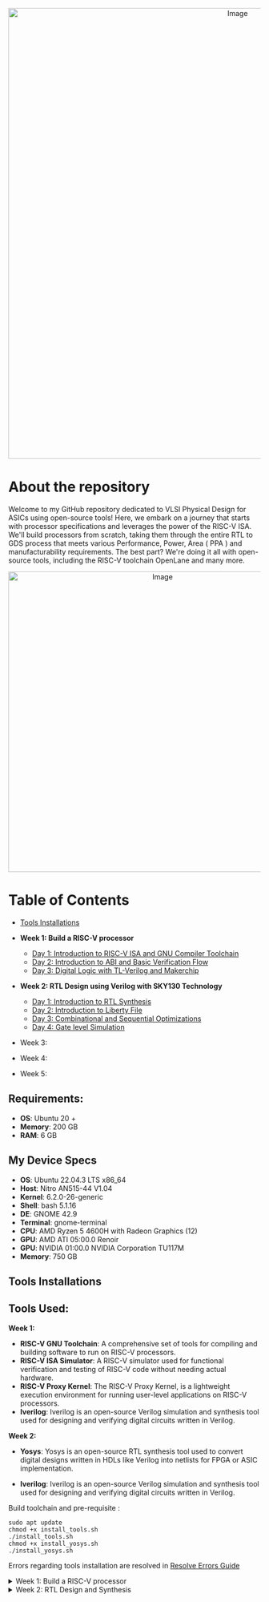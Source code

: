 
<p align="center">
  <img src="https://github.com/VardhanSuroshi/pes_asic_class/assets/132068498/84c06100-dffc-48a1-9b48-fd86f53942bd" alt="Image" width="900">
</p>






# About the repository 

Welcome to my GitHub repository dedicated to VLSI Physical Design for ASICs using open-source tools! Here, we embark on a journey that starts with processor specifications and leverages the power of the RISC-V ISA. We'll build processors from scratch, taking them through the entire RTL to GDS process  that meets various Performance, Power, Area ( PPA ) and manufacturability requirements. The best part? We're doing it all with open-source tools, including the RISC-V toolchain OpenLane and many more.
<p align="center">
  <img src="https://github.com/VardhanSuroshi/pes_asic_class/assets/132068498/00ea3403-674e-4c70-a86e-a4d39aff4ff8" alt="Image" width="600">
</p>



# Table of Contents
+ [Tools Installations](#tools-installation)
+ **Week 1: Build a RISC-V processor**
  - [Day 1: Introduction to RISC-V ISA and GNU Compiler Toolchain](#day-1-introduction-to-risc-v-isa-and-gnu-compiler-toolchain)
  - [Day 2: Introduction to ABI and Basic Verification Flow](#day-2-introduction-to-abi-and-basic-verification-flow)
  - [Day 3: Digital Logic with TL-Verilog and Makerchip](#day-3-digital-logic-with-tl-verilog-and-makerchip)


+ **Week 2: RTL Design using Verilog with SKY130 Technology**

  - [Day 1: Introduction to RTL Synthesis](#day-1-introduction-to-rtl-synthesis)
  - [Day 2: Introduction to Liberty File](#day-2-introduction-to-liberty-file)
  - [Day 3: Combinational and Sequential Optimizations](#day-3-combinational-and-sequential-optimizations)
  - [Day 4: Gate level Simulation](#day-4-gate-level-simulation)

+ Week 3:

+ Week 4:

+ Week 5:



## Requirements:
+ **OS**: Ubuntu 20 +
+ **Memory**: 200 GB
+ **RAM**: 6 GB


## My Device Specs

+ **OS**: Ubuntu 22.04.3 LTS x86_64
+ **Host**: Nitro AN515-44 V1.04
+ **Kernel**: 6.2.0-26-generic
+ **Shell**: bash 5.1.16
+ **DE**: GNOME 42.9
+ **Terminal**: gnome-terminal
+ **CPU**: AMD Ryzen 5 4600H with Radeon Graphics (12)
+ **GPU**: AMD ATI 05:00.0 Renoir
+ **GPU**: NVIDIA 01:00.0 NVIDIA Corporation TU117M
+ **Memory**: 750 GB

## Tools Installations
## Tools Used:
**Week 1:**
+ **RISC-V GNU Toolchain**: A comprehensive set of tools for compiling and building software to run on RISC-V processors.
+ **RISC-V ISA Simulator**: A RISC-V simulator used for functional verification and testing of RISC-V code without needing actual hardware.
+ **RISC-V Proxy Kernel**: The RISC-V Proxy Kernel, is a lightweight execution environment for running user-level applications on RISC-V processors.
+ **Iverilog**: Iverilog is an open-source Verilog simulation and synthesis tool used for designing and verifying digital circuits written in Verilog.

**Week 2:**
+ **Yosys**: Yosys is an open-source RTL synthesis tool used to convert digital designs written in HDLs like Verilog into netlists for FPGA or ASIC implementation.

+ **Iverilog**: Iverilog is an open-source Verilog simulation and synthesis tool used for designing and verifying digital circuits written in Verilog.




Build toolchain and pre-requisite  :  

```
sudo apt update
chmod +x install_tools.sh
./install_tools.sh
chmod +x install_yosys.sh
./install_yosys.sh
```
Errors regarding tools installation are resolved in [Resolve Errors Guide](resolve_errors.md)

<details>
<summary> Week 1: Build a RISC-V processor </summary>
<br>

 
<details>
<summary> DAY 1: Introduction to RISC-V ISA and GNU Compiler Toolchain </summary>
<br>
	
# Day 1: Introduction to RISC-V ISA and GNU Compiler Toolchain




## Overview from Application to Hardware
<p align="center">
  <img src="https://github.com/VardhanSuroshi/pes_asic_class/assets/132068498/dd018703-3b2e-464d-8653-d7deb3c9dd6f" alt="Image" width="800">
</p>





- **Apps**: Application software, often referred to as "apps," performs specific tasks or functions for end-users.

- **System Software**: This category acts as an intermediary between hardware components and user-facing applications. It provides essential services, manages resources, and enables application execution.

- **Operating System**: The fundamental software managing hardware resources and offering services for users and applications. It controls memory, processes, files, and interfaces (e.g., Windows, macOS, Linux, Android).

- **Compiler**: Translates high-level programming code( C ,C++ , java etc... ) into assembly-level language.

- **Assembler**: Converts assembly language code into machine code ( 10101011100 ) for direct processor execution. 

- **RTL (Register Transfer Level)**: Represents digital circuit behaviour using registers and data transfer operations.

- **Hardware**: Physical components of a computer system or electronic device enabling various tasks.


<p align="center">
  <img src="https://github.com/VardhanSuroshi/pes_asic_class/assets/132068498/e72cab48-7bad-409c-bb50-033d6b07816f" alt="Image" width="500">
</p>




## Introduction to RISC-V :
### RISC-V Archiecture 

RISC-V is an **open-source Instruction Set Architecture (ISA)** that has gained significant attention and adoption in computer architecture and semiconductor design. RISC architectures simplify instruction sets by focusing on a smaller set of instructions, each executable in a single clock cycle, leading to faster instruction execution.

### RISC-V Instruction Types

- **R-Type**: Register-type instructions, involving operations between registers. Example: `add`, `and`, `or`.

- **I-Type**: Immediate-type instructions, using immediate values for operations. Example: `addi`, `ori`, `lw`.

- **S-Type**: Store-type instructions, storing data from a register to memory. Example: `sw`, `sb`.

- **B-Type**: Branch-type instructions, conditional branching based on comparisons. Example: `beq`, `bne`, `blt`.

- **U-Type**: Upper immediate-type instructions, used for large immediate values. Example: `lui`, `auipc`.

- **J-Type**: Jump-type instructions, unconditional jumps within the program. Example: `jal`, `jalr`.
  
 In addition to base instructions there are more instructions that help in improving execution speed like Pseudo Instructions (`li` and `mv`), Multiply Extension Instructions (`mul`, `mulh`, `mulhu`, and `mulhsu`), Single and Double Precision Floating Point Extension and so on 

## Labwork for RISC-V software toolchain : 
The main objective of this lab is to compile simple C codes using `gcc compiler`  and run them on native hardware. Similarly, the goal is to compile the same code using `riscv64-unknown-elf-gcc`, execute it on a RISC-V core within a simulator, and understand the process involved. The ultimate goal is to ensure that any high-level program written can be successfully executed on our hardware platform.


A simple c code to find the sum from 1 to N : 
```
#include <stdio.h>
int main() {
	int sum=0 , n=5;
	for (int i=0;i<=n;++i)
	{
		sum = sum+i;
	}
	printf("The sum of numbers from 1 to %d is %d\n",n,sum);
	return 0;
}
```
execution command : 
```
gcc sum_1_n.c -o sum_1_n.o
./sum_1_n.o
```
output :
<p align="center">
  <img src="https://github.com/VardhanSuroshi/pes_asic_class/assets/132068498/d27427ce-ddca-4b77-ae45-bcb0c6184561" alt="Image" width="800">
</p>


compile the same using RISC-V compiler and view the output


```
riscv64-unknown-elf-gcc -O1 -mabi=lp64 -march=rv64i -o sum_obj.o sum_1_n.c
spike pk sum_obj.o
```

<p align="center">
  <img src="https://github.com/VardhanSuroshi/pes_asic_class/assets/132068498/d2dd6d12-de08-43a7-a591-e752a6d4c630" alt="Image" width="800">
</p>

Additional info :
- `-O1`: This flag sets the optimization level to low. It balances code size and execution speed while maintaining reasonable compilation times.

- `-mabi=lp64`: This flag defines the ABI (Application Binary Interface) with 64-bit pointers and long integers. It's a common choice for 64-bit RISC-V systems.

- `-march=rv64i`: This flag specifies the target architecture as the base integer-only RISC-V architecture for 64-bit systems. It focuses on the fundamental integer instructions.



To see the RISC-V disassembled code : 
```
riscv64-unknown-elf-objdump -d sum_obj.o

```
To disassemble the object file and view its contents, use the following command:
```
riscv64-unknown-elf-objdump -d sum_obj.o | less 
```
To navigate through `less` use : 
+ Press /instance to search for a specific instance.
+ Press ENTER to begin the search.
+ To find the next occurrence, press n.
+ To search for the previous occurrence, press N.
+ To exit the less viewer, press ESC, type:q, and then press ENTER.

-O1 optimised main 
<p align="center">
  <img src="https://github.com/VardhanSuroshi/pes_asic_class/assets/132068498/ae9a9dbb-cbd1-48b8-a90c-c93c26b7c954" alt="Image" width="800">
</p>
Here we see that we have 15 lines of code in the main

Now let us compile the code using `-Ofast` and see the line of execution  
```
riscv64-unknown-elf-gcc -Ofast -mabi=lp64 -march=rv64i -o sum_obj.o sum_1_n.c
```
-Ofast optimised main 
<p align="center">
  <img src="https://github.com/VardhanSuroshi/pes_asic_class/assets/132068498/48573ebe-53df-4967-a806-bf78dcbd859d" alt="Image" width="800">
</p>

here we can see that the code is executed in only 12 lines, which is due to the optimisation we applied 



### Running the Assembly code on the simulator in debug mode :
```
spike -d pk sum_obj.o
```

<p align="center">
  <img src="https://github.com/VardhanSuroshi/pes_asic_class/assets/132068498/f925a5e5-e264-4e64-9db5-e4098f66fa95" alt="Image" width="800">
</p>





## Integer number representation :
### Unsigned Numbers
Unsigned numbers, also known as non-negative numbers, are numerical values that represent magnitudes without indicating direction or sign.
**Range :** [0, (2^n)-1 ]
### Signed Numbers
Signed numbers are numerical values that can represent both positive and negative magnitudes, along with zero.
**Range :** Positive : [0 , 2^(n-1)-1] Negative : [-1 to 2^(n-1)]

#### To summarise : 
<p align="center">
  <img src="https://github.com/VardhanSuroshi/pes_asic_class/assets/132068498/ecea0456-d480-494f-912d-97f6708d39b5" alt="Image" width="500">
</p>

## LAB for signed and unsigned integer type 

let us run this C code to determine the range of integer types supported by RISC-V 
```

#include <stdio.h>
#include <math.h>

int main() {
    // Declare variables to hold the values
    unsigned long long int a;
    long long int b_max, b_min;

    // Calculate and assign the maximum value of a 64-bit unsigned number
    a = (unsigned long long int)(pow(2, 64) - 1);

    // Calculate and assign the maximum value of a 64-bit signed number
    b_max = (long long int)(pow(2, 63) - 1);

    // Calculate and assign the minimum value of a 64-bit signed number
    b_min = (long long int)(pow(2, 63) * (-1));

    // Print the calculated values
    printf("The max value of 64 bit unsigned number is %llu\n The max number of 64 bit signed number is %lld\n The min value of 64 bit signed number is %lld\n",a,b_max,b_min);

    return 0;
}

```

Output of code snippet : 
<p align="center">
  <img src="https://github.com/VardhanSuroshi/pes_asic_class/assets/132068498/9267a3fc-1134-479e-9274-c9b032dd48bf" alt="Image" width="800">
</p>

we can play around with different values, data to find their respect max and min values 


</details>


<details>
<summary> Day 2: Introduction to ABI and Basic Verification Flow </summary>
<br>
	


# Day 2: Introduction to ABI and Basic Verification Flow
In Day 2 of your course, you will understand the RISC-V instruction set architecture (ISA) by exploring the various fields of RISC-V instructions and their functions. This knowledge is crucial for gaining a comprehensive understanding of how RISC-V processors execute instructions and how programs are executed at the hardware level.

## Overview of a few instructions :
### R-Type (Register-Type):
Operate on registers with fixed operand format.
Examples: ADD, SUB, AND, OR, XOR, SLL, SRL, SRA, SLT, SLTU

### I-Type (Immediate-Type):
Immediate operand and one register operand.
Examples: ADDI, SLTI, XORI, LB, LH, LW, JALR

### S-Type (Store-Type):
Store values from registers to memory.
Examples: SB, SH, SW

### B-Type (Branch-Type):
Conditional branching based on comparisons.
Examples: BEQ, BNE, BLT, BGE, BLTU, BGEU

### U-Type (Upper Immediate-Type):
Larger immediate field for encoding larger constants.
Examples: LUI, AUIPC

### J-Type (Jump-Type):
Unconditional jumps and function calls.
Example: JAL



## Example of RISC-V instruction : 
<p align="center">
  <img src="https://github.com/VardhanSuroshi/pes_asic_class/assets/132068498/f8c1fa62-8d2d-4bf4-897b-cca693879e83" alt="Image" width="800">
</p>

- **Opcode [7]:** Indicates the operation type (arithmetic, logic, memory access, control flow) for the instruction, guiding the CPU's execution.
- **rd (Destination Register) [5]:** Represents the destination register, where the operation result will be stored after execution.
- **rs1 (Source Register 1) [5]:** Represents the first source register, holding the value used in the operation (typically the first operand).
- **rs2 (Source Register 2) [5]:** Represents the second source register, holding the value used in the operation (typically second operand).
- **func7 and func3 (Function Fields) [7] [3]:** Further specify opcode category and specific operation, enabling more instruction variations.
- **imm (Immediate Value):** Represents an embedded immediate constant within the instruction, used for offsets, constants, or data values.




## Application Binary Interface :

In the context of computer architecture and programming, **ABI** stands for **Application Binary Interface**. It's a set of conventions and rules that dictate how different parts of a software system interact with each other at the binary level. The ABI defines details such as:

+ **Calling Conventions:** Specifies how function calls handle parameters and pass data, including the order of arguments, used registers, and stack frame management.

+ **Register Usage:** Defines how registers are allocated for passing parameters, returning values, and other purposes.

+ **Data Alignment:** Establishes rules for aligning data structures in memory to enhance access efficiency.

+ **Stack Frame Layout:** Determines how the stack is structured during function calls, managing local variable storage.

+ **System Calls:** Describes how applications request services from the operating system through system calls.

+ **Exception Handling:** Outlines how the system manages exceptions like hardware interrupts or software errors.

<p align="center">
  <img src="https://github.com/VardhanSuroshi/pes_asic_class/assets/132068498/e156a95b-5fea-41b6-a00c-822c80e92f11" alt="Image" width="800">
</p>

### 32 - ABI registers in RISC-V and their usage:
<p align="center">
  <img src="https://github.com/VardhanSuroshi/pes_asic_class/assets/132068498/a7d48468-c612-488f-8ae8-00bfc65cfe65" alt="Image" width="400">
</p>



## Memory Allocations : 
Data can be stored in the register by two methods :
+ Directly store in registers
+ Store into registers from memory
  
What sets RISC (Reduced Instruction Set Computer) architecture apart from CISC (Complex Instruction Set Computer) is its emphasis on simplicity and efficiency, particularly regarding memory operations.

In RISC, the load (L) and store (S) instructions play a fundamental role in memory access. They are used to efficiently transfer data between registers and memory. Additionally, arithmetic or logic operations often use register-to-register (reg-to-reg) instructions like ADD.


### CISC VS RISC : 
<p align="center">
  <img src="https://github.com/VardhanSuroshi/pes_asic_class/assets/132068498/96ec694b-698c-4841-8122-07fa477afcd6" alt="Image" width="400">
</p>

  
### RISC-V belongs to **litte endian** memory addressing system 

Consider adding two numbers from memory and storing the result back in memory:

```
LW  R1, 0(R2)      ; Load data from memory into register R1
LW  R3, 4(R2)      ; Load another data from memory into register R3
ADD R4, R1, R3     ; Add data in registers R1 and R3, store result in R4
SW  R4, 8(R2)      ; Store the result in R4 back into memory
 ``` 

### Little-Endian Representation:
In a little-endian system, the least significant byte (LSB) is stored at the lowest memory address, and the most significant byte (MSB) is stored at the highest memory address.

```
Memory Address:   0     1     2     3
Stored Value:    78    56    34    12
```

### Big-Endian Representation:

In a big-endian system, the most significant byte (MSB) is stored at the lowest memory address, and the least significant byte (LSB) is stored at the highest memory address.

```
Memory Address:   0     1     2     3
Stored Value:    12    34    56    78
```

## Lab for ABI function call
This is an interesting lab where we write code along with assembly code. The C code calls the function to find the sum written in the ASM.
we then display the results using c code again.

The algorithm will look like this :

<p align="center">
  <img src="https://github.com/VardhanSuroshi/pes_asic_class/assets/132068498/36d03a93-1b54-4120-9a26-3cfad88b71b5" alt="Image" width="600">
</p>

c code snipet : ``` custom_call.c```

```
#include <stdio.h>

extern int load(int x, int y); // Declare the external "load" function

int main() {
  int result = 0;              // Initialize the result variable
  int count = 9;               // Initialize the count variable
  result = load(0x0, count+1); // Call the "load" function with arguments
  printf("Sum of numbers from 1 to 9 is %d\n", result); // Print the result
  return 0;                    // Return 0 to indicate successful execution
}


```
ASM code snipet : ``` load.s```
```
.section .text        # Text section where the code resides
.global load          # Declare the function "load" as global
.type load, @function # Define the type of "load" as a function

load:                 # Start of the "load" function

# Initialize a4 with the value of a0 (copy value from a0 to a4)
add a4, a0, zero

# Copy the value of a1 to a2
add a2, a0, a1

# Initialize a3 with the value of a0 (copy value from a0 to a3)
add a3, a0, zero

loop:                 # Label for the loop

# Add the value in a3 to a4 (accumulate)
add a4, a3, a4

# Increment the value in a3 by 1
addi a3, a3, 1

# Compare a3 with a2 (comparison for loop termination)
blt a3, a2, loop       # Branch to "loop" if a3 < a2

# Copy the accumulated value in a4 to a0 (result)
add a0, a4, zero

ret                    # Return from the function


```


### Simulate C Program using Function Call :
+ **Compilation:** To compile C code and Assembly file use the command
  ``` riscv64-unknown-elf-gcc -O1 -mabi=lp64 -march=rv64i -o custom_call.o custom_call.c load.s ```
  This would generate an object file custom_call.o.

+ **Execution:** To execute the object file run the command
```spike pk custom_call.o```

Execution output :
<p align="center">
  <img src="https://github.com/VardhanSuroshi/pes_asic_class/assets/132068498/df7d18bf-593c-4032-b5ee-85c75321f943" alt="Image" width="1000">
</p>

## Lab : Run C code on a RISC-V CPU
Let us run our simple C code in a RISC-V CPU - PICORV-32 wirtten in verilog .
Steps :
+ We convert our C program to a hex file and load it into the memory of the CPU
+ Make use of testbench to run the code
+ Display the results

  The PicoRV32a design and the shell scripts are already built in a GitHub repo
  ```
  cd
  git clone https://github.com/kunalg123/riscv_workshop_collaterals.git
  
  ```
  Once installed navigate through the ``` riscv_workshop_collaterals/labs```
  Run the following command : 
  ```
  chmod 777 rv32im.sh
  ./rv32im.sh
  ```

  <p align="center">
  <img src="https://github.com/VardhanSuroshi/pes_asic_class/assets/132068498/85d17cab-0257-4424-9afe-8bb3053dae4a" alt="Image" width="800">
  </p>
  
snap of testbench showing firmware.hex :
<p align="center">
<img src="https://github.com/VardhanSuroshi/pes_asic_class/assets/132068498/952689f9-d156-4805-adc9-a050195cae15" alt="Image" width="800">
  </p>

to make the process easy we make use of shell script: ``` rv32im.sh```

<p align="center">
<img src="https://github.com/VardhanSuroshi/pes_asic_class/assets/132068498/db8be006-e39c-4008-9f0e-733f77f0f3c7" alt="Image" width="800">
</p>



</details>



</details>



</details>



</details>


<details>
<summary> Week 2: RTL Design and Synthesis </summary>
<br>

<details>
<summary> Day 1: Introduction to synthesis </summary>
<br>


# Day 1 - Introduction to Verilog RTL Design and Synthesis




## Introduction to open-source simulator iverilog
### Introduction to iverilog design test bench
	
+ Design: Design refers to the implementation of a digital circuit or system using Verilog code, or a set of Verilog codes, that is intended to fulfil specific functionality based on given specifications. It involves creating the logical structure of the circuit, including the arrangement of components, interconnections, and the overall behaviour of the system.

+ Testbench: A testbench is a specialized environment created to verify and validate the functionality of the design. It serves as a platform for applying various input stimuli to the design and observing the corresponding outputs. The testbench is responsible for generating test cases, monitoring the responses of the design, and comparing the obtained results against expected outcomes.

+ Simulator: A simulator is a software tool used to execute simulations of the Verilog design described in the code. It emulates the behaviour of the design under different scenarios by processing the input vectors provided by the testbench. The simulator models the propagation delays, logic gates, and other components defined in the Verilog code, allowing engineers to analyze how the design responds to different input conditions.


### How do simulators work?
A simulator processes Verilog code, including both the design and the testbench. **It continually monitors input signals for changes**. When inputs change, the simulator evaluates the design's response based on the logic defined in the code. The output is updated accordingly. This process helps simulate the behaviour of the digital circuit and verify its functionality.


### Test bench interface :


<p align="center">
  <img src="https://github.com/VardhanSuroshi/demo/assets/132068498/43e2748a-a276-42f6-b0d0-94cf5510ee3d" width="600">
</p>

### Iverlog tool flow :
- **Testbench and Design:** Create a testbench (stimulus environment) and a Verilog design to be tested.

- **iVerilog:** Use the iVerilog simulator to process the testbench and design. It simulates the behaviour of the design based on the provided testbench inputs.

- **VCD File:** The simulation generates a Value Change Dump (VCD) file. This file captures the changing values of signals over time during simulation.

- **GtkWave:** Open the VCD file in GtkWave, a waveform viewer. GtkWave displays the signal waveforms over time, allowing you to visually analyze the behaviour of the design and verify its correctness.



<p align="center">
  <img src="https://github.com/VardhanSuroshi/demo/assets/132068498/98a04106-af7f-4541-873b-e07619298904" width="600">
</p>



## Labs using iverilog and gtkwave


## Introduction to lab
For this lab, we will rely on the following tools:

```iverilog:``` This is an open-source simulator that we'll use for our simulations.

```SKYWATER 130nm PDK: ``` This open-source Process Design Kit (PDK), generously provided by Google, serves as the foundation for our design and synthesis wor

- Begin by making a new directory using the command: ``` mkdir Week_2/Day_1```
- Move into the newly created directory with ``` cd Week_2/Day_1```
- Clone a specific repository into this location using: ```git clone https://github.com/kunalg123/sky130RTLDesignAndSynthesisWorkshop.git```
- This action will establish a directory named `sky130RTLDesignAndSynthesisWorkshop` within the `Week_2/Day_1` directory.
- Inside the `sky130RTLDesignAndSynthesisWorkshop` directory, there will be two distinct folders:
   1. `my_lib`: This folder houses the sky130 standard cell libraries in the liberty format, accompanied by various associated Verilog modules.
   2. `verilog_files`: Within this folder, you'll find all the necessary source code and testbench components required for the lab exercises.


<p align="center">
  <img src="https://github.com/VardhanSuroshi/demo/assets/132068498/0763678d-d468-487e-b5ee-d52069e576da" width="600">
</p>




To get started, navigate to the verilog_files directory -> ```cd Week_2/Day_1/sky130RTLDesignAndSynthesisWorkshop/verilog_flies```

- Load Design and Testbench:
 Employ the command ```iverilog good_mux.v tb_good_mux.v ``` to load both the design (good_mux.v) and its corresponding testbench (tb_good_mux.v).
 Upon successful loading, an executable named a.out will be generated.
- Generate Simulation Output:
 Execute the newly generated ``./a.out`` executable. This action will result in the creation of a ```tb_good_mux.vcd``` file.

- Visualize with GtkWave:
 Open GtkWave, and load the generated .vcd file (tb_good_mux.vcd).
 Utilize GtkWave's graphical user interface (GUI) to effectively debug and analyze the signals within the simulation.


GTKwave output : 



<p align="center">
  <img src="https://github.com/VardhanSuroshi/demo/assets/132068498/2d3bad61-8bf3-4168-9e53-57e70f47d53d" width="600">
</p>


let's have a look at how mux is designed ```good_mux.v``` : 
```
// Define a module named good_mux
module good_mux (input i0, input i1, input sel, output reg y);
    always @ (*)
    begin
        if (sel)
            y <= i1; // When sel is true, assign i1 to y
        else
            y <= i0; // When sel is false, assign i0 to y
    end
endmodule

```


<p align="center">
  <img src="https://github.com/VardhanSuroshi/demo/assets/132068498/c55b8a8b-a19a-4b20-8556-f1c8fb4c6f42" width="300">
</p>



Lets look at the testbech file ```tb_good_mux.v```: 
```
timescale 1ns / 1ps

// Define the testbench module
module tb_good_mux;
	// Inputs
	reg i0, i1, sel; // Input registers for data and select signal
	
	// Outputs
	wire y; // Output wire

	// Instantiate the Unit Under Test (UUT)
	good_mux uut (
		.sel(sel), // Connect select signal to the UUT
		.i0(i0),   // Connect input 0 to the UUT
		.i1(i1),   // Connect input 1 to the UUT
		.y(y)      // Connect the output of the UUT to y
	);

	// Initialize simulation and dump VCD file
	initial begin
		$dumpfile("tb_good_mux.vcd");   // Specify the VCD file for waveform dumping
		$dumpvars(0, tb_good_mux);       // Dump variables for simulation
		// Initialize Inputs
		sel = 0;   // Initialize select to 0
		i0 = 0;    // Initialize input 0 to 0
		i1 = 0;    // Initialize input 1 to 0
		#300 $finish;  // Finish simulation after 300 time units
	end

	// Generate clocking signals
	always #75 sel = ~sel;   // Toggle select signal every 75 time units
	always #10 i0 = ~i0;     // Toggle input 0 every 10 time units
	always #55 i1 = ~i1;     // Toggle input 1 every 55 time units
endmodule

```

## RTL synthesis 
### Logic Synthesis

- **Logic Synthesis:** Transforming high-level circuit descriptions into optimized gate-level implementations.

- **Gate-Level Transformation:** Converting abstract circuit representations into logic gate networks.

- **Optimization Techniques:** Streamlining circuits by removing redundancy, minimizing gates, and optimizing fan-out.

- **Library Mapping:**  Using a standard cell library to select logic gates tailored to desired functions.

- **Technology Mapping:** Mapping abstract logic gates to physical cells compatible with target technology.

- **Timing Analysis:** Accounting for gate delays and optimizing paths to meet timing requirements.

- **Verification and Iteration:** Repeating synthesis and verification stages until the design meets all goals.

- **Tool Dependence:** Utilizing EDA tools for logic synthesis with algorithms and heuristics.
---

### Standard Cell Library :

The Standard Cell Library is essential in logic design and synthesis:

- **Predefined Logic Gates:** Contains logic gates like AND, OR, NOT, XOR, each with specific functions.

- **Characteristics:** Gates have defined behaviour, delay, area, and power usage. Offers versions optimized for speed or power.

- **Compatibility:** Tailored for specific technologies (CMOS, FPGA).
  
- **Hierarchy:** Organized by complexity, from basic gates to flip-flops, and adders.

- **Formats:** Available in formats like Liberty (.lib) files.

- **Customization:** Supports creating custom cells for specific needs.

- **Design Impact:** Choice of cells affects speed, area, and power.
  
Standard Cell Libraries bridge abstract designs to physical gate-level implementation, crucial for logic synthesis.




<p align="center">
  <img src="https://github.com/VardhanSuroshi/demo/assets/132068498/0ef2a5ce-7178-487e-8335-1a5bd34cc940" width="600">
</p>

## Introduction to Yosys :

Yosys is an open-source framework for RTL (Register-Transfer Level) synthesis and optimization of digital designs. It's a command-line tool that takes Verilog (or other HDL) code as input and performs various synthesis and optimization tasks to produce a more efficient gate-level representation of the design.

Yosys can perform operations like technology mapping, constant propagation, optimization of logic structures, and much more. It's a versatile tool often used in digital design flows to generate gate-level netlists from high-level RTL descriptions.



To explore Yosys in more detail and access the Yosys manual, visit the official Yosys documentation:
[Yosys Manual](https://yosyshq.readthedocs.io/projects/yosys/en/latest/index.html#yosys-manual)

### Yosys Flow for Logic Synthesis :

Yosys follows a structured flow for logic synthesis:

1. **RTL Input:** Begin with an RTL (Register-Transfer Level) description in HDL (Hardware Description Language) like Verilog.

2. **Design Analysis:** Perform design analysis to understand the structure, hierarchy, and functionality of the design.

3. **HDL to Logic Gates:** Yosys transforms the RTL description into a network of logic gates.

4. **Technology Mapping:** Map abstract logic gates to cells in the Standard Cell Library.

5. **Optimization:** Apply optimization techniques to reduce area, improve performance, and minimize power.

6. **Timing Analysis:** Analyze and optimize timing to meet specified constraints.

7. **Gate-Level Netlist:** Generate a gate-level netlist, representing the optimized design.

8. **Output Formats:** Yosys can produce output in various formats, including Verilog netlists or EDIF.

9. **Verification and Testing:** Verify the synthesized design's correctness through simulation and formal methods.


Yosys streamlines the process from RTL description to optimized gate-level implementation.

---

let us do a lab where we verify of Synthesized Netlist of good_mux.v

### The verification of a synthesized netlist involves these steps:

1. **Synthesized RTL Netlist and Testbench:** Provide the synthesized RTL Netlist and its corresponding testbench.

2. **Simulation with Iverilog:**  Use Iverilog to simulate the netlist with the given testbench.

3. **VCD File Generation:** During simulation, a VCD (Value Change Dump) file is generated.
   
4. **Waveform Comparison:**  Compare the waveform generated by the simulation to the waveform obtained from pre-synthesis.

5. **GtkWave for Analysis:** Use GtkWave to visually analyze the waveforms and compare them side by side.

6. **Check for Match:** Check if the post-synthesis waveform matches the expected pre-synthesis waveform.

This process ensures that the synthesized netlist behaves correctly, matching the intended functionality.

---


let's try to answer why we have so many cells in the standard cell library 

#### Variety of Cell Types in Standard Cell Library

In a Standard Cell Library, various types of cells, each optimized for specific design considerations, contribute to design flexibility:

- **High-Density Cells:** Optimized for compact layouts, allowing more cells in a given area. Typically have slower operating speeds and lower power consumption.

- **High-Speed Cells:** Designed to operate at faster speeds. May consume more power and have larger layouts due to increased complexity.

- **Power Efficient Cells:** Prioritize low power consumption over high-speed operation. May have longer propagation delays to reduce power usage.

- **Mixed-Type Cells:** Combine characteristics of high-speed and low-power cells. Useful when designs require a balance between speed and energy efficiency.

- **Temperature and Voltage Variants:** Libraries might offer cells optimized for specific temperature ranges or voltage levels.

- **Complex Cells:** Include more complex functionality like multiplexers, adders, and memory elements.

- **Inverter Variants:** Inverters designed for different driving strengths or noise tolerances.

- **Different Fan-out Cells:** Cells optimized for driving varying numbers of fan-out loads.

These diverse cell types cater to different design goals, enabling designers to make informed choices based on performance, area, and power requirements.





## Lab: Hands-on Yosys using SKYWATER130 
Steps to Realize good_mux Design using Yosys

To synthesize the `good_mux` design using the `sky130_fd_sc_hd__tt_025C_1v80.lib` library:

1. **Go to Directory:**  Navigate to the `verilog_files` directory.

<p align="center">
  <img src="https://github.com/VardhanSuroshi/demo/assets/132068498/7311dd0b-d333-4dd3-b6f8-0a2e5eaf2343" width="600">
</p>




3. **Invoke Yosys:** Start Yosys using the command `yosys`.

4. **Read Library:** Load the library using `read_liberty -lib ../lib/sky130_fd_sc_hd__tt_025C_1v80.lib`.

<p align="center">
  <img src="https://github.com/VardhanSuroshi/demo/assets/132068498/2c7561ca-bf48-46fd-83c5-90968cde2c5c" width="600">
</p>


6. **Read Design:** Read the `good_mux.v` design using `read_verilog good_mux.v`.

<p align="center">
  <img src="https://github.com/VardhanSuroshi/demo/assets/132068498/1a64abd3-f290-48b0-964c-cf75097e979e" width="600">
</p>


8. **Synthesis:**  Perform synthesis on the `good_mux` design using `synth -top good_mux`.

<p align="center">
  <img src="https://github.com/VardhanSuroshi/demo/assets/132068498/d5259f8c-a4f5-4afc-af1e-5047facac0e7" width="600">
</p>


10. **Generate Netlist:**  Generate a netlist using ABC logic synthesis with `abc -liberty ../lib/sky130_fd_sc_hd__tt_025C_1v80.lib`.

<p align="center">
  <img src="https://github.com/VardhanSuroshi/demo/assets/132068498/04230a6b-5cdb-4233-9363-6aa86e03bafe" width="600">
</p>



13. **Show Realized Logic:** Visualize the realized logic using `show`. 


<p align="center">
  <img src="https://github.com/VardhanSuroshi/demo/assets/132068498/743f3492-afed-4c29-9766-3d066772cd79" width="600">
</p>

14. **Write Netlist:** Save the synthesized netlist using `write_verilog -noattr good_mux_netlist.v`.

15. **Edit Netlist:** Open the netlist in a text editor with `!nvim good_mux_netlist.v`.


<p align="center">
  <img src="https://github.com/VardhanSuroshi/demo/assets/132068498/9b3bcd5c-ce71-4258-82c7-b1c53a179d2b" width="600">
</p>

These steps transform the `good_mux` design into logic gates from the `sky130_fd_sc_hd__tt_025C_1v80.lib` library, using Yosys for logic synthesis.

</details>


<details>
<summary> Day 2: Timing libs, hierarchical vs. flat synthesis and efficient flop coding styles </summary>
<br>


# Day 2 - Timing libs, hierarchical vs. flat synthesis and efficient flop coding styles

# Introduction to Liberty file ( .lib file )
A Liberty file, often denoted as ".lib" in VLSI (Very Large Scale Integration) design, is a critical technical resource. It encapsulates precise timing and power characteristics of standard cells within a semiconductor library. These characteristics include essential information such as cell delay, setup and hold times, power consumption, and more. The Liberty file is indispensable for accurate and efficient digital circuit design, enabling designers to analyze and optimize their circuits for performance, power efficiency, and timing accuracy.

---

Generalized naming format for VLSI 

The naming convention for VLSI libraries typically follows the structure below:
```<Foundry/Technology>_<LibraryCategory>_<LibraryName>_<LibraryVariant>_<Temperature>_<SupplyVoltage>.lib```


- `<Foundry/Technology>`: Denotes the semiconductor foundry or technology process used for the library.

- `<LibraryCategory>`: Signifies the category of the library, such as "fd" for fundamental or standard cell libraries.

- `<LibraryName>`: Indicates the specific name of the library within the category, housing various standard cell designs.

- `<LibraryVariant>`: Denotes the library variant or version, often reflecting specific characteristics or features.

- `<Temperature>`: Represents the temperature at which the library is characterized, typically in degrees Celsius.

- `<SupplyVoltage>`: Specifies the supply voltage at which the library is characterized, often in volts.

Using this generalized format, you can create consistent and informative library names that convey essential details about the library's characteristics and conditions of use in VLSI design.


---
The naming convention "sky130_fd_sc_hd__tt_025C_1v80.lib" that we are making use of can be broken down as follows:


- `sky130`: Denotes the technology or foundry.
- `fd`: Signifies the library category. ( fd- foundation )
- `sc`: Indicates the specific library name. ( sc-standard cell )
- `hd`: Represents the library variant or version. ( high density )
- `tt_025C`: Refers to the temperature (e.g., typical temperature 25°C).
- `1v80`: Specifies the supply voltage (e.g., 1.80 volts).

## Hierarchical Synthesis vs. Flat Synthesis

### Hierarchical Synthesis

Hierarchical synthesis is a design approach that involves breaking down a complex design into logical modules or blocks and synthesizing each module separately. Each module can have its own hierarchy and communicate with other modules through well-defined interfaces. This approach offers several advantages:

### Advantages of Hierarchical Synthesis

1. **Enhanced Reusability:** Individual modules can be designed and tested independently, making it easier to reuse them in other designs. This can save time and effort in future projects.

2. **Improved Maintainability:** Hierarchical synthesis promotes a clean and organized design structure. Debugging and making changes to specific modules are more manageable because they are isolated from the rest of the design.

3. **Scalability:** It is well-suited for large and complex designs as the hierarchy allows for a structured approach to managing complexity.




### Steps for Hierarchical Synthesis

Follow these steps for hierarchical synthesis using Yosys:

1. Navigate to the `verilog_files` directory.
2. Invoke Yosys using the command `yosys`.
3. Once Yosys is running, enter the following sequence of commands:

   ```
   read_liberty -lib ../lib/sky130_fd_sc_hd__tt_025C_1v80.lib
   read_verilog multiple_modules.v
   synth -top multiple_modules
   abc -liberty ../lib/sky130_fd_sc_hd__tt_025C_1v80.lib
   show multiple_modules
   write_verilog -noattr multiple_modules_hier.v
   !nvim multiple_modules_hier.v
   
   ```
RTL of Hierarchical Synthesis


<p align="center">
  <img src="https://github.com/VardhanSuroshi/demo/assets/132068498/c36d8aac-8a16-4ce2-a3bc-8a10949a5e09" width="600">
</p>


### Flat Synthesis

Flat synthesis is an alternative design approach where the entire design is synthesized as a single, monolithic entity. In this approach, all modules, submodules, and logic are flattened into a single level of hierarchy. This method is best suited for simpler designs where complexity is low, and maintainability is not a significant concern.

### Advantages of Flat Synthesis

1. **Simplicity:** Flat synthesis is straightforward and may be appropriate for small, uncomplicated designs where hierarchy introduces unnecessary complexity.

2. **Predictability:** There is no hierarchy to manage, which can make it easier to predict how the design will behave.

### Steps for Flat Synthesis

To perform flat synthesis using Yosys, follow these steps:

1. Navigate to the `verilog_files` directory.

2. Invoke Yosys using the command `yosys`.

3. Once Yosys is running, enter the following sequence of commands:

```
read_liberty -lib ../lib/sky130_fd_sc_hd__tt_025C_1v80.lib
read_verilog multiple_modules.v
synth -top multiple_modules
abc -liberty ../lib/sky130_fd_sc_hd__tt_025C_1v80.lib
flatten  # This step is crucial because it flattens the design, removing any hierarchy and combining all modules into a single level. This is the key step in achieving a flat synthesis.
show
write_verilog -noattr multiple_modules_flat.v
!nvim multiple_modules_flat.v

```


<p align="center">
  <img src="https://github.com/VardhanSuroshi/demo/assets/132068498/ef1de510-125f-416d-b68e-875be15ee089" width="600">
</p>




---

### Notes on Hierarchical Synthesis vs. Flat Synthesis


**Logic Gate Synthesis**

1. **Utilization of NAND Gates:** During the synthesis process of logic gates like OR and AND gates, it's common for the synthesis tool to favour the use of NAND gates. This preference stems from the fact that OR gates, in particular, often employ stacked PMOS transistors. These stacked PMOS transistors have lower electron mobility, necessitating larger aspect ratios to effectively drive logic levels.

 **Submodule-Level Synthesis**

Submodule-level synthesis offers several advantages:

1. **Reduced Synthesis Time:** Submodule-level synthesis can significantly reduce synthesis time, especially in the context of large and complex designs.

2. **Reuse of Submodules:** When a specific submodule is called multiple times within a design, a time-saving strategy involves synthesizing it just once and then reusing it by integrating it into the main or top-level module.

3. **Efficient Optimization:** Submodules are often optimized more efficiently during synthesis compared to optimizing the entire top-level design. This optimization leads to improved overall design performance.


## Various Flop Coding Styles and Optimization:

**What is the need for Flip-Flops in designs?**
Flops are essential in digital circuits to mitigate the cumulative effects of glitches that can occur due to propagation delays in combinational logic. When multiple combinational blocks are interconnected, these glitches can accumulate and lead to erroneous states. Flops act as a buffer, storing the final stable value and eliminating any glitches before passing it to the next block.




---
### Synthesizing Flops

**We'll synthesize and explore the behaviour of different flip-flops in the following sections:**

1. **Asynchronous Reset Flip-Flop** Files: `asyncres.v` (Design) and `asyncres_tb.v` (Testbench)

2. **Asynchronous Set Flip-Flop** Files: `asyncset.v` (Design) and `asyncset_tb.v` (Testbench)

3. **Synchronous and Asynchronous Reset Flip-Flop** Files: `sync_async_res.v` (Design) and `sync_async_res_tb.v` (Testbench)

all these files are present under the week_2/day_2 section.

---

**Here are the steps to synthesize flops in a digital design using Yosys and view the waveform using GtkWave:**

1. **Prepare the Design Files**: Ensure you have the necessary design files, including your Verilog design (`dff.v`) and a testbench file (`dff_tb.v`) for simulation.

2. **Synthesize Flops**:
   - Begin by invoking Yosys:
     ```
     yosys
     ```
   - Inside Yosys, follow these commands:
     ```
     # Read the Liberty library file
     read_liberty -lib <PATH_TO_.lib_FILE>/sky130_fd_sc_hd__tt_025C_1v80.lib

     # Read the Verilog design file
     read_verilog dff.v

     # Specify the top module for synthesis
     synth -top dff

     # Map flip-flops to library cells
     dfflibmap -liberty <PATH_TO_.lib_FILE>/sky130_fd_sc_hd__tt_025C_1v80.lib

     # Perform technology mapping
     abc -liberty <PATH_TO_.lib_FILE>/sky130_fd_sc_hd__tt_025C_1v80.lib

     # Write the synthesized Verilog file
     write_verilog -noattr dff_mapped.v

     # Display the design in Yosys (optional)
     show
     ```
   
3. **Simulate the Design**:
   - Use `iverilog` to compile your Verilog files and create an executable:
     ```
     iverilog dff.v dff_tb.v -o dff.out
     ```
   - Run the simulation:
     ```
     ./dff.out
     ```

4. **View the Waveform**:
   - Use GtkWave to view the simulation waveform:
     ```
     gtkwave dff_tb.vcd
     ```

These steps will guide us through the process of synthesizing flops, simulating the design, and visualizing the waveform for verification.

### Asynchronous Reset Flip-Flop :

- Activating the asynchronous reset ('1') forces the stored value to '0'.
- On the positive clock edge, the stored value updates with the data input.


<p align="center">
  <img src="https://github.com/VardhanSuroshi/demo/assets/132068498/212614e5-e172-4fff-ab88-8fc7dfd3717e" width="900">
</p>


### Asynchronous Set Flip-Flop:

- Activating the asynchronous set input ('1') forces the stored value to '1'.
- On the positive clock edge, the stored value updates with the data input.

<p align="center">
  <img src="https://github.com/VardhanSuroshi/demo/assets/132068498/212614e5-e172-4fff-ab88-8fc7dfd3717e" width="900">
</p>


### Synchronous and Asynchronous Reset Flip-Flop:

- Combines both asynchronous and synchronous reset features.
- Asynchronous reset ('1') immediately sets the stored value to '0'.
- Synchronous reset ('1') at the positive clock edge also sets the stored value to '0'.
- On the positive clock edge, the stored value updates with the data input.


<p align="center">
  <img src="https://github.com/VardhanSuroshi/demo/assets/132068498/6a67bc95-5ef9-409b-9e69-f46f5377181e" alt="Image" width="900">
</p>



### What is Optimization? Why do we need it ?:

In this section, we'll delve into the concept of optimization, exploring its role in enhancing overall design performance and achieving better Power, Performance, and Area (PPA) metrics. Our primary focus will be on identifying optimization opportunities through simple examples. On Day 3, we will delve deeper into optimization principles and engage in hands-on labs.

 **1.mult_2.v**
 This is a simple design that multiples 2 to Input A and assigns it to the output Y. 
 
``` 
module mul2 (input [2:0] a, output [3:0] y);
	assign y = a * 2;
endmodule

```
**Synthesis steps**
```
read_liberty -lib ../lib/sky130_fd_sc_hd__tt_025C_1v80.lib  
read_verilog mult_2.v
synth -top mul2
abc -liberty ../lib/sky130_fd_sc_hd__tt_025C_1v80.lib
show
write_verilog -noattr mul2_netlist.v
!nvim mul2_netlist.v
```
Output of synthesis after optimization and its netlist :

Multiplying a number by 2 involves a right shift operation, which means adding a "0" bit at the end of the number. This optimization simplifies the process by directly appending a "0" instead of using a dedicated multiplier circuit.

<p align="center">
  <img src="https://github.com/VardhanSuroshi/demo/assets/132068498/c1df6945-1bb8-4a4c-a696-8e36d2df4d7b" alt="Image" width="400">
</p>






 **2. mult_8.v**
 This is a simple design that multiples 9 to input A and assigns it to Y.
``` v
module mult8 (input [2:0] a , output [5:0] y);
	assign y = a * 9;
endmodule
```


**Synthesis steps**
```
read_liberty -lib ../lib/sky130_fd_sc_hd__tt_025C_1v80.lib  
read_verilog mult_2.v
synth -top mult8
abc -liberty ../lib/sky130_fd_sc_hd__tt_025C_1v80.lib
show
write_verilog -noattr mult8_netlist.v
!gvim mult8_netlist.v
```

Output of synthesis after optimization and its netlist :

The `mul8` operation is essentially a multiplication by (8+1), which can be achieved by appending three zeroes at the end of 'a' and adding 'a' to itself. In this process, a dedicated multiplier is not inferred, and only three bits are added.


<p align="center">
  <img src="https://github.com/VardhanSuroshi/demo/assets/132068498/79133c30-8aed-4e77-b9b2-ac92fdebabf1" alt="Image" width="400">
</p>


</details>




<details>
<summary> Day 3: Combinational and Sequential Optimizations: </summary>
<br>

# DAY 3: Combinational and sequential optimizations

## Logic Optimization Techniques
Optimization is crucial for achieving optimal performance, resource utilization, and power efficiency in digital circuits.

 **Why Optimization Matters**
- **Performance**: Optimization enhances circuit performance, reducing latency and improving throughput.
- **Area**: Efficient designs occupy less physical space, reducing chip size and costs.
- **Power**: Optimized circuits consume less power, prolonging battery life and reducing heat generation.

### Types of Logic Optimization:

 **Combinational Logic Optimization**
- **Constant Propagation**: Substituting variables with constant values for faster execution.
- **Boolean Logic Optimization**: Simplifying logic expressions to reduce gate count and improve efficiency.

**Sequential Logic Optimization**
- **Sequential Constant Propagation**: Propagating constant values through sequential elements.
- **State Optimization**: Minimizing the number of states in finite state machines.
- **Retiming**: Reordering registers to meet timing constraints and enhance performance.
- **Sequential Logic Cloning**: Duplicating logic elements to optimize specific conditions and operations.

---

### Combinational Logic Optimizations:

In this section we synthesise a few combinational designs and see how optimization takes place 

**Synthesis steps followed for all the design**
```
# Read the Liberty library file
read_liberty -lib ../lib/sky130_fd_sc_hd__tt_025C_1v80.lib

# Read the Verilog design file
read_verilog <design>.v

# Specify the top module for synthesis
synth -top <design_name>

# Perform combinational logic optimization
opt_clean -purge # Use this command to optimize the combinational logic before linking to ABC

# Link to ABC for technology mapping
abc -liberty ../lib/sky130_fd_sc_hd__tt_025C_1v80.lib

# Display the design in Yosys
show
```
---
Design 1: opt_check.v

```
module opt_check (input a , input b , output y);
	assign y = a?b:0;
endmodule
```

Rather than inferring a MUX we get an AND gate as ouput always assigned value of B or its zero rest of the time. 





<p align="center">
  <img src="https://github.com/VardhanSuroshi/demo/assets/132068498/be140058-6ed5-4e7b-91a1-364bc78e7937" alt="Image" width="600">
</p>

---

Design 2: opt_check2.v

```
module opt_check2 (input a , input b , output y);
	assign y = a?1:b;
endmodule

```
Rather than a MUX we have a OR gate that is inferred . As the output is '1' ie A if A is 1. and B if A=0.




<p align="center">
  <img src="https://github.com/VardhanSuroshi/demo/assets/132068498/967d7133-55a5-4727-a9c8-9b87ce04ef80" alt="Image" width="600">
</p>


---

Design 4: opt_check3.v
```
module opt_check3 (input a , input b, input c , output y);
	assign y = a?(c?b:0):0;
endmodule
```

Rather than a 4:1 MUX we have a 3 Input AND gate that is inferred. Because the output depends on all the 3 inputs ( if ternary operator choose 1st operation in all the case )




<p align="center">
  <img src="https://github.com/VardhanSuroshi/demo/assets/132068498/72285bdb-653c-4608-9a0c-420ccb95c7f4" alt="Image" width="600">
</p>



---
Design 4: multiple_module_opt.v


```
module sub_module1(input a , input b , output y);
 assign y = a & b;
endmodule

module sub_module2(input a , input b , output y);
 assign y = a^b;
endmodule

module multiple_module_opt(input a , input b , input c , input d , output y);
wire n1,n2,n3;

sub_module1 U1 (.a(a) , .b(1'b1) , .y(n1));
sub_module2 U2 (.a(n1), .b(1'b0) , .y(n2));
sub_module2 U3 (.a(b), .b(d) , .y(n3));

assign y = c | (b & n1); 
endmodule
```



<p align="center">
  <img src="https://github.com/VardhanSuroshi/demo/assets/132068498/cfef4bfc-37d6-4b60-8dd9-c8b3b6487c64" alt="Image" width="600">
</p>



---





### Sequential Logic Optimizations: 





**Synthesize the Design**

```
# Read the Liberty library file
read_liberty -lib ../lib/sky130_fd_sc_hd__tt_025C_1v80.lib

# Read the Verilog design file
read_verilog <design>.v

# Specify the top module for synthesis
synth -top <design_name>

# Map flip-flops to library cells
dfflibmap -liberty ../lib/sky130_fd_sc_hd__tt_025C_1v80.lib

# Perform technology mapping
abc -liberty ../lib/sky130_fd_sc_hd__tt_025C_1v80.lib

# Display the design in Yosys
show
```


**Simulate the Design**
```
# Compile Verilog files
iverilog <design>.v <tb_design>.v -o <design>.out

# Run the simulation
./<design>.out

# View the waveform using GTKWAVE
gtkwave <tb_design>.vcd

```
Make sure to replace <design>, <design_name>, and <tb_design> with the appropriate file names and module names as needed for your specific design and testbench.


Design 1: dff_const1.v
```
module dff_const1(input clk, input reset, output reg q);
always @(posedge clk, posedge reset)
begin
	if(reset)
		q <= 1'b0;
	else
		q <= 1'b1;
end

endmodule

```




<p align="center">
  <img src="https://github.com/VardhanSuroshi/demo/assets/132068498/a432e0d1-78e4-454d-8cef-e88f2e5fbd1a" alt="Image" width="900">
</p>



---
Design 2: dff_const2.v
```
module dff_const2(input clk, input reset, output reg q);
always @(posedge clk, posedge reset)
begin
	if(reset)
		q <= 1'b1;
	else
		q <= 1'b1;
end

endmodule
```



<p align="center">
  <img src="https://github.com/VardhanSuroshi/demo/assets/132068498/179f4ba3-7b02-4e34-92ea-3ac02b864abd" alt="Image" width="900">
</p>


---

Design 3: dff_const3.v

```
module dff_const3(input clk, input reset, output reg q);
reg q1;

always @(posedge clk, posedge reset)
begin
	if(reset)
	begin
		q <= 1'b1;
		q1 <= 1'b0;
	end
	else
	begin
		q1 <= 1'b1;
		q <= q1;
	end
end

endmodule

```



<p align="center">
  <img src="https://github.com/VardhanSuroshi/demo/assets/132068498/80239909-4512-4edd-89f3-3ccda0b9180d" alt="Image" width="900">
</p>



---

### Sequential optimizations for unused outputs:

Design 1: counter_opt.v
```
module counter_opt (input clk , input reset , output q);
reg [2:0] count;
assign q = count[0];

always @(posedge clk ,posedge reset)
begin
	if(reset)
		count <= 3'b000;
	else
		count <= count + 1;
end

endmodule

```




<p align="center">
  <img src="https://github.com/VardhanSuroshi/demo/assets/132068498/941ab670-0f29-4341-9420-5d92e73d1185" alt="Image" width="900">
</p>

---
Design 2: counter_opt2.v
```
module counter_opt (input clk , input reset , output q);
reg [2:0] count;
assign q = (count[2:0] == 3'b100);

always @(posedge clk ,posedge reset)
begin
	if(reset)
		count <= 3'b000;
	else
		count <= count + 1;
end

endmodule
```
<p align="center">
  <img src="https://github.com/VardhanSuroshi/demo/assets/132068498/93bb14bb-ac23-4a3e-84a6-72887eaf43c0" alt="Image" width="1000">
</p>


</details>


<details>
<summary> Day 4: Gate Level simulation </summary>
<br>

# Day 4: Gate Level simulation [ GLS ] 


## Gate-Level Simulation

Gate-level simulation is a crucial method in electronics design for verifying digital circuits at the level of individual logic gates and flip-flops. It offers several key benefits:

- **Functionality Check**: It allows for comprehensive functionality testing.
- **Timing Verification**: Ensures that timing requirements are met.
- **Power Consumption Analysis**: Assesses power consumption.
- **Test Pattern Generation**: Generates test patterns for integrated circuits.

This simulation operates at a lower abstraction level than higher-level simulations, making it essential for debugging and ensuring circuit correctness.
 
**Usage**

Gate-level simulation is typically used for post-synthesis verification to ensure that the design meets functionality and timing requirements. The required inputs include:

- **Testbench**: A testbench for the design.
- **Synthesized Netlist**: The netlist of the synthesized design.
- **Gate-Level Verilog Models**: Verilog models of the individual gates used in the design.

In cases where there's a discrepancy in simulation results for the post-synthesis netlist, it's referred to as a "synthesis simulation mismatch."



### Gate-Level Simulation Steps
These steps outline the process of gate-level simulation, a critical phase in the verification and validation of digital circuit designs.

1. **Write RTL Code**: Begin by creating RTL (Register-Transfer Level) code to describe the digital circuit. Verify its functionality using a testbench.
   ```
   iverilog <design>.v <tb_desgin>.v
   ./a.out
   gtkwave <tb_design>.vcd
   
   ```

3. **Synthesize RTL**: Perform RTL synthesis to convert the high-level RTL code into a gate-level netlist.
   ```
   read_liberty -lib ../lib/sky130_fd_sc_hd__tt_025C_1v80.lib
   read_verilog <design>.v
   synth -top blocking_caveat
   abc -liberty ../lib/sky130_fd_sc_hd__tt_025C_1v80.lib
   write_verilog -noattr <design_netlist>.v
   show
   ```

5. **Compile and Simulate**: Compile the gate-level netlist and simulate it using the same testbench that was used for RTL verification.
   ```
   iverilog ../my_lib/verilog_model/primitives.v ../my_lib/verilog_model/sky130_fd_sc_hd.v <design_netlist>.v <desing_tb>.v
   ./a.out
   gtkwave <desing_tb>.vcd
   ```

7. **Timing Analysis (If Necessary)**: If required, conduct timing analysis to ensure that the design meets timing constraints. Additionally, verify that the functionality matches expectations.

### GLS Errors

**Synthesis-Simulation Mismatch**
- **Definition**: Differences between a digital circuit's behaviour in RTL-level simulation and its behaviour post gate-level synthesis.
- **Causes**: Optimization, clock domain issues, library discrepancies, etc.
- **Resolution**: Ensure consistent tool versions, verify synthesis settings, debug with simulation tools, and follow best RTL coding practices.
- **Importance**: Crucial for reliable hardware implementation.


---
**Blocking vs. Non-Blocking Statements**
**Blocking Statements**
- **Execution**: Sequentially, in the order they appear.
- **Usage**: Describe combinational logic, with execution order significance.
- **Example**:
 ```
  a = b + c; // Waits for 'b' and 'c' before calculating 'a'
 ```

**Non-Blocking Statements**
- **Execution**: Concurrently, within procedural blocks.
- **Usage**: Model synchronous digital circuits, with parallel execution.
- **Example**:
```
always @(posedge clk)
begin
b <= a; // Concurrently scheduled assignment
c <= b; // Concurrently scheduled assignment
end
```

---

**Caveats with Blocking Statements**
- **Sequential Execution**: Blocking statements execute sequentially, potentially misrepresenting concurrent hardware behaviour.
- **Order Dependency**: The order of blocking statements can impact results, leading to race conditions.
- **Combinational Logic**: Primarily used for combinational logic modelling.
- **Testbench Usage**: Excessive use in testbenches can lead to simulation race conditions.
- **Initialization Issues**: Order-dependent initialization with blocking assignments can yield unexpected results.
- **Mitigation**: Use non-blocking statements for sequential logic modelling, employ good coding practices to minimize order dependencies, and enhance code clarity.









### Labs on GLS 
#### Synthesis-Simulation Mismatch
Design 1: ternary_operator_mux.v
``` 
module ternary_operator_mux (input i0 , input i1 , input sel , output y);
	assign y = sel?i1:i0;
endmodule
```


<p align="center">
  <img src="https://github.com/VardhanSuroshi/demo/assets/132068498/99602a06-2390-445a-ba82-84a9dfe0fa47" alt="Image" width="900">
</p>


---
Design 2:bad_mux.v
```
module bad_mux (input i0 , input i1 , input sel , output reg y);
always @ (sel)
begin
	if(sel)
		y <= i1;
	else 
		y <= i0;
end
endmodule
```


<p align="center">
  <img src="https://github.com/VardhanSuroshi/demo/assets/132068498/9882efa5-81ab-42b8-8205-20adeedd3fd2" alt="Image" width="900">
</p>

---
#### Synth-Sim mismatch for blocking statement

Design 3: blocking_caveat.v
```
module blocking_caveat (input a , input b , input  c, output reg d); 
reg x;
always @ (*)
begin
	d = x & c;
	x = a | b;
end
endmodule
```



<p align="center">
  <img src="https://github.com/VardhanSuroshi/demo/assets/132068498/543b8cb3-8d01-401b-b1b8-352dd3d1cfd6" alt="Image" width="900">
</p>








</details>

</details>









